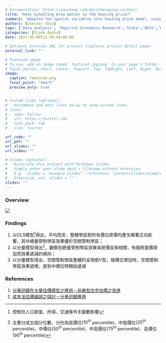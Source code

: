 ```yaml
---
# Documentation: https://wowchemy.com/docs/managing-content/
title: "Does Schooling Area matter to the housing price?"
summary: "Adopted the spatial variables into housing price model, using quantile regression to model"
authors: [Chester Chou]
tags: ['Data analysis', 'Empircal Economics Research','Stata','QGIS','GeoDa', 'R']
categories: [Slide decks]
date: 2023-05-09T23:30:44+08:00

# Optional external URL for project (replaces project detail page).
external_link: ""

# Featured image
# To use, add an image named `featured.jpg/png` to your page's folder.
# Focal points: Smart, Center, TopLeft, Top, TopRight, Left, Right, BottomLeft, Bottom, BottomRight.
image:
  caption: featured.png
  focal_point: "Smart"
  preview_only: true


# Custom links (optional).
#   Uncomment and edit lines below to show custom links.
# links:
# - name: Follow
#   url: https://twitter.com
#   icon_pack: fab
#   icon: twitter

url_code: ""
url_pdf: ""
url_slides: ""
url_video: ""

# Slides (optional).
#   Associate this project with Markdown slides.
#   Simply enter your slide deck's filename without extension.
#   E.g. `slides = "example-slides"` references `content/slides/example-slides.md`.
#   Otherwise, set `slides = ""`.
slides: ""
---
```


### **Overview**


![](./image/p1.png)


### Findings

1. 以OLS模型[^1]得出，平均而言，整體學區對所有價位房價均產生顯著正向影響，其中總量管制學區效果優於空間管制學區；
2. 以分量模型得出[^2]，觀察到總量管制學區效果與房價呈負相關，有隨房屋價增加而效果遞減的傾向；
3. 以分量模型得出，空間管制學區整體約呈現倒V型，隨價位增加時，空間管制學區效果遞增，直到中價位時開始遞減

### References

1. [分量迴歸在大量估價模型之應用－非典型住宅估價之改進](http://www.realestate.com.tw/duckhouse/paper/114.%E5%88%86%E9%87%8F%E5%9B%9E%E6%AD%B8%E5%9C%A8%E4%BD%8F%E5%AE%85%E5%A4%A7%E9%87%8F%E4%BC%B0%E5%83%B9%E6%A8%A1%E5%9E%8B%E4%B8%AD%E7%9A%84%E5%BB%B6%E4%BC%B8.pdf)
2. [成本法估價偏誤之探討－分量迴歸應用](http://www.realestate.com.tw/duckhouse/paper/131.%E6%88%90%E6%9C%AC%E6%B3%95%E4%BC%B0%E5%83%B9%E5%81%8F%E8%AA%A4%E4%B9%8B%E6%8E%A2%E8%A8%8E.pdf)

[^1]:控制住人口密度、所得、交通等外生變數影響
[^2]:主要分成五個分位數，分別為低價位($10^{th}$ percentile)、中低價位($25^{th}$ percentile)、中價位($50^{th}$ percentile)、中高價位($75^{th}$ percentile)、高價位($90^{th}$ percentile)